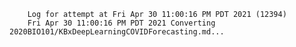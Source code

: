         Log for attempt at Fri Apr 30 11:00:16 PM PDT 2021 (12394)
        Fri Apr 30 11:00:16 PM PDT 2021 Converting 2020BIO101/KBxDeepLearningCOVIDForecasting.md...
